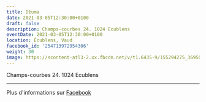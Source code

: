 ```yaml
---
title: Džuma
date: 2021-03-05T12:30:00+0100
draft: false
description: Champs-courbes 24. 1024 Ecublens
eventDate: 2021-03-05T12:30:00+0100
location: Écublens, Vaud
facebook_id: '254713972954306'
weight: 30
image: https://scontent-atl3-2.xx.fbcdn.net/v/t1.6435-9/155294275_3695079563921169_4909597834044538694_n.jpg?_nc_cat=101&ccb=1-7&_nc_sid=9e60e4&_nc_ohc=MDZ1f3Nv8zEQ7kNvwFE5c1a&_nc_oc=AdkLgsAyvG0yO5RJDvZ56-y2vao21ZQzs8RlvfjA_VQh6bYp_WiwTMn2GEmQyXgOQrA&_nc_zt=23&_nc_ht=scontent-atl3-2.xx&edm=ABTKTjYEAAAA&_nc_gid=8eymhppdnyijNxN-Ac48OQ&oh=00_AfcWpRbTSpLDnA8GH4XcuZikGAfAC432FQYKUYsYh1onrQ&oe=690F431B
---
```


Champs-courbes 24. 1024 Ecublens

---

Plus d'informations sur [Facebook](https://facebook.com/events/254713972954306)